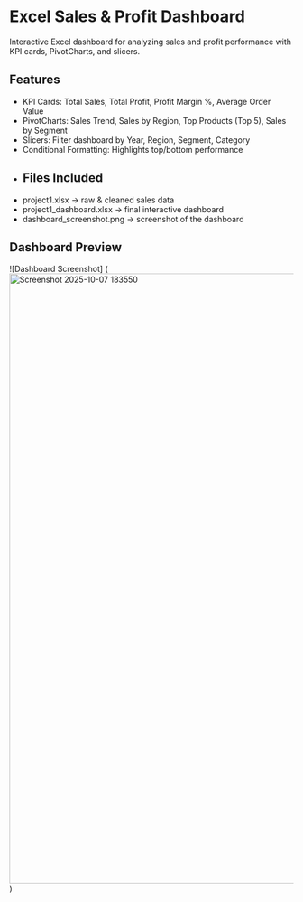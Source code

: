 # Excel Sales & Profit Dashboard
Interactive Excel dashboard for analyzing sales and profit performance with KPI cards, PivotCharts, and slicers.
## Features
- KPI Cards: Total Sales, Total Profit, Profit Margin %, Average Order Value
- PivotCharts: Sales Trend, Sales by Region, Top Products (Top 5), Sales by Segment
- Slicers: Filter dashboard by Year, Region, Segment, Category
- Conditional Formatting: Highlights top/bottom performance
- ## Files Included
- project1.xlsx → raw & cleaned sales data
- project1_dashboard.xlsx → final interactive dashboard
- dashboard_screenshot.png → screenshot of the dashboard
 ## Dashboard Preview

![Dashboard Screenshot] 
(<img width="1920" height="1080" alt="Screenshot 2025-10-07 183550" src="https://github.com/user-attachments/assets/c14ce902-6046-4884-856b-a1a2e46ab7ee" />
)



